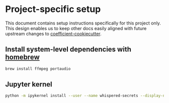# Project-specific setup

This document contains setup instructions specifically for this project only. This design enables
us to keep other docs easily aligned with future upstream changes to
[coefficient-cookiecutter](https://github.com/CoefficientSystems/coefficient-cookiecutter/).


## Install system-level dependencies with [homebrew](https://brew.sh/)

```sh
brew install ffmpeg portaudio
```

## Jupyter kernel

```sh
python -m ipykernel install --user --name whispered-secrets --display-name "Python (whispered-secrets)"
```
